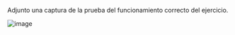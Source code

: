 Adjunto una captura de la prueba del funcionamiento correcto del ejercicio.


![image](https://github.com/user-attachments/assets/3ed64ee1-9bfc-453f-b3dc-77b714da939e)
